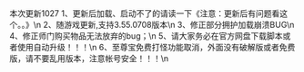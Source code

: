 <?xml version="1.0" encoding="UTF-8"?>
<update>
<descriptions>
	<description>本次更新1027</description>
	<description>1、更新后加载、启动不了的请读一下《注意：更新后有问题看这个。。》\n</description>
	<description>2、随游戏更新,支持3.55.0708版本\n</description>
	<description>3、修正部分拥护加载崩溃BUG\n</description>
	<description>4、修正师门购买物品无法放弃的bug；\n</description>
	<description>5、请大家务必在官方网盘下载脚本或者使用自动升级！！！\n</description>
	<description>6、至尊宝免费打怪功能取消，外面没有破解版或者免费版，请不要乱用版本，注意帐号安全！！！\n</description>
</descriptions>
  <file ver="2012716230206" path="data\BEEP.WAV" />
  <file ver="2012611212458" path="data\default_data.db" />
  <file ver="2013108154828" path="script\1001.lua" />
  <file ver="2013108154828" path="script\DaZaoTu.lua" />
  <file ver="2013108154828" path="script\fanzei.lua" />
  <file ver="2013108154828" path="script\guild_build.lua" />
  <file ver="2013108154828" path="script\guild_defence.lua" />
  <file ver="2013108154828" path="script\guild_industry.lua" />
  <file ver="2013108154828" path="script\guild_loop.lua" />
  <file ver="2013108154828" path="script\guild_market.lua" />
  <file ver="2013108154828" path="script\guild_tec.lua" />
  <file ver="201492234704" path="script\keju(1).lua" />
  <file ver="2013108154828" path="script\lianji1-10.lua" />
  <file ver="201494110350" path="script\lianjin.lua" />
  <file ver="20131015191452" path="script\shimen.lua" />
  <file ver="20131015191832" path="script\system.lua" />
  <file ver="2013327162556" path="trainpoints\(七彩玄晶)林海大晶.col" />
  <file ver="2013327162556" path="trainpoints\(七彩玄晶)林海小晶.col" />
  <file ver="2012102581636" path="trainpoints\10级敦煌.xml" />
  <file ver="2012102582912" path="trainpoints\1级无量山.xml" />
  <file ver="2012102582900" path="trainpoints\20西湖.xml" />
  <file ver="2012102582850" path="trainpoints\25洱海.xml" />
  <file ver="2012102582828" path="trainpoints\30雁南.xml" />
  <file ver="2012415212050" path="trainpoints\Lv01_DunHuang.col" />
  <file ver="2012415211526" path="trainpoints\Lv01_JianGe.col" />
  <file ver="2012415220306" path="trainpoints\Lv01_JingHu.col" />
  <file ver="2012415211758" path="trainpoints\Lv01_SongShan.col" />
  <file ver="2012415215530" path="trainpoints\Lv01_TaiHu.col" />
  <file ver="2012415211242" path="trainpoints\Lv01_WuLiangShan.col" />
  <file ver="2012415211526" path="trainpoints\Lv01_剑阁.col" />
  <file ver="2012415215530" path="trainpoints\Lv01_太湖.col" />
  <file ver="2012415211758" path="trainpoints\Lv01_嵩山.col" />
  <file ver="2012415212050" path="trainpoints\Lv01_敦煌.col" />
  <file ver="2012415211242" path="trainpoints\Lv01_无量山.col" />
  <file ver="2012415220306" path="trainpoints\Lv01_镜湖.col" />
  <file ver="2012417182850" path="trainpoints\Lv02_XiHu.col" />
  <file ver="2012417182850" path="trainpoints\Lv02_西湖.col" />
  <file ver="201267113512" path="trainpoints\Lv03_ErHai.col" />
  <file ver="201267113512" path="trainpoints\Lv03_洱海.col" />
  <file ver="2012415213008" path="trainpoints\Lv04_YanNan.col" />
  <file ver="2012118185818" path="trainpoints\Lv04_雁南.col" />
  <file ver="2012415213212" path="trainpoints\Lv05_LongQuan.col" />
  <file ver="2012118185810" path="trainpoints\Lv05_龙泉.col" />
  <file ver="2012415213510" path="trainpoints\Lv06_CangShan.col" />
  <file ver="2012415213510" path="trainpoints\Lv06_苍山.col" />
  <file ver="2012415215828" path="trainpoints\Lv07_QingYuan.col" />
  <file ver="2012415213740" path="trainpoints\Lv07_YanBei.col" />
  <file ver="2012415215828" path="trainpoints\Lv07_清源.col" />
  <file ver="2012415213740" path="trainpoints\Lv07_雁北.col" />
  <file ver="2012415214014" path="trainpoints\Lv08_WuYi.col" />
  <file ver="2012415214014" path="trainpoints\Lv08_武夷.col" />
  <file ver="2012415214338" path="trainpoints\Lv09_ShiLin.col" />
  <file ver="2012415214338" path="trainpoints\Lv09_石林.col" />
  <file ver="20121113113958" path="trainpoints\Lv09_高昌.col" />
  <file ver="2012415214548" path="trainpoints\Lv10_CaoYuan.col" />
  <file ver="2012415215218" path="trainpoints\Lv10_MeiLing.col" />
  <file ver="20121113105036" path="trainpoints\Lv10_塔里木.col" />
  <file ver="20121113104306" path="trainpoints\Lv10_大宛.col" />
  <file ver="2012111393120" path="trainpoints\Lv10_天岐南淮.col" />
  <file ver="20121113103630" path="trainpoints\Lv10_忘川花海.col" />
  <file ver="20121113103926" path="trainpoints\Lv10_撒马尔罕.col" />
  <file ver="20121113110400" path="trainpoints\Lv10_昆仑山.col" />
  <file ver="2012415215218" path="trainpoints\Lv10_梅林.col" />
  <file ver="20121113102042" path="trainpoints\Lv10_漠南青原.col" />
  <file ver="2012111393224" path="trainpoints\Lv10_火焰山.col" />
  <file ver="20121113111100" path="trainpoints\Lv10_盐湖.col" />
  <file ver="2012415214548" path="trainpoints\Lv10_草原.col" />
  <file ver="2012415215012" path="trainpoints\Lv10_银皑雪原.col" />
  <file ver="20121113101406" path="trainpoints\lv9-lv10林海溪谷.col" />
  <file ver="20121112144800" path="trainpoints\Lv9-Lv10银皑雪原.col" />
  <file ver="2012415215012" path="trainpoints\YinKaiXueYuan.col" />
  <file ver="2012102582810" path="trainpoints\塔克EM.xml" />
  <file ver="2012102582744" path="trainpoints\塔克WD.xml" />
  <file ver="2013327162556" path="trainpoints\天龙幻境.ins" />
  <file ver="2012109144146" path="trainpoints\楼兰寻宝.ins" />
  <file ver="2012102581724" path="trainpoints\汗血岭1点.xml" />
  <file ver="2012102581712" path="trainpoints\汗血岭2点.xml" />
  <file ver="2012102581702" path="trainpoints\汗血岭3点.xml" />
  <file ver="2012102581652" path="trainpoints\汗血岭4点.xml" />
  <file ver="2012102581744" path="trainpoints\火焰谷1号点.xml" />
  <file ver="2012102581736" path="trainpoints\火焰谷2号点.xml" />
  <file ver="2012102581756" path="trainpoints\火焰谷3号点.xml" />
  <file ver="2012923133348" path="trainpoints\珍珑棋局.ins" />
  <file ver="2012102582840" path="trainpoints\自动打怪.xml" />
  <file ver="2012102582714" path="trainpoints\迷宫1号点.xml" />
  <file ver="2012102582650" path="trainpoints\迷宫2号点.xml" />
  <file ver="2012102581806" path="trainpoints\迷宫3号点.xml" />
  <file ver="2012102582734" path="trainpoints\迷宫EM.xml" />
  <file ver="2012102582724" path="trainpoints\迷宫EM1号点.xml" />
  <file ver="2012102582702" path="trainpoints\迷宫EM2号点.xml" />
  <file ver="2012102581816" path="trainpoints\迷宫EM3号点.xml" />
  <file ver="2012102582756" path="trainpoints\迷宫WD.xml" />
  <file ver="20131218171542" path="trainpoints\造反恶贼.ins" />
  <file ver="2012624191126" path="user\user_set_default.xml" />
  <file ver="2014102451450" path="check.ini" />
  <file ver="201491994520" path="Launcher.exe" />
  <file ver="2014102705802" path="main.dll" />
  <file ver="2012914193802" path="qupdater.exe" />
  <file ver="2012108155812" path="qupdater.ini" />
  <file ver="201343233136" path="功能大全.txt" />
  <file ver="201211172734" path="加血技能使用规则.txt" />
  <file ver="2013122300840" path="常见问题解答.txt" />
  <file ver="201482841928" path="注意：更新后有问题的看这个--360和杀软添加白名单办法 防止杀软误报毒.txt" />
  <file ver="2013103104148" path="注意：脚本的唯美3D版本和永恒经典版本不通用 (1).txt" />
  <file ver="201311444436" path="注意：请把脚本解压出来再运行.txt" />
  <file ver="201482841439" path="至尊宝官方下载地址.txt" />
  <file ver="2012122481804" path="至尊宝续费联系方式.txt" />
</update>
